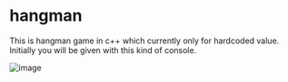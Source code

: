 # hangman
This is hangman game in c++ which currently only for hardcoded value.
Initially you will be given with this kind of console.



![image](https://user-images.githubusercontent.com/56722848/148559531-8af138f8-72c4-4a9d-aea4-7f3306549c89.png)
